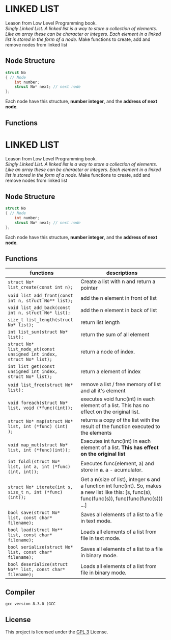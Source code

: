 # LINKED LIST
Leason from Low Level Programming book.<br>
_Singly Linked List. A linked list is a way to store a collection of elements. Like an array these can be character or integers. Each element in a linked list is stored in the form of a node._
Make functions to create, add and remove nodes from linked list

## Node Structure
```C
struct No 
{ // Node
    int number;
    struct No* next; // next node
};
```
Each node have this structure, __number integer__, and the __address of next node__.
## Functions
# LINKED LIST
Leason from Low Level Programming book.<br>
_Singly Linked List. A linked list is a way to store a collection of elements. Like an array these can be character or integers. Each element in a linked list is stored in the form of a node._
Make functions to create, add and remove nodes from linked list

## Node Structure
```C
struct No 
{ // Node
    int number;
    struct No* next; // next node
};
```
Each node have this structure, __number integer__, and the __address of next node__.
## Functions

| functions                                                           | descriptions                                                                                                                                                  |
|---------------------------------------------------------------------|---------------------------------------------------------------------------------------------------------------------------------------------------------------|
|` struct No* list_create(const int n);  `                              | Create a list with n and return a pointer                                                                                                                     |
| `void list_add_front(const int n, struct No** list); `                | add the n element in front of list                                                                                                                            |
| `void list_add_back(const int n, struct No* list);`                   | add the n element in back of list                                                                                                                             |
| `size_t list_length(struct No* list);`                                | return list length                                                                                                                                            |
| `int list_sum(struct No* list);`                                      | return the sum of all element                                                                                                                                 |
| `struct No* list_node_at(const unsigned int index, struct No* list);` | return a node of index.                                                                                                                                       |
| `int list_get(const unsigned int index, struct No* list);`            |  return a element of index                                                                                                                                    |
| `void list_free(struct No* list);`                                    | remove a list / free memory of list and all it's element                                                                                                      |
| `void foreach(struct No* list, void (*func)(int)); `                  | executes void func(int) in each element of a list. This has no effect on the original list.                                                                   |
| `struct No* map(struct No* list, int (*func) (int) );  `              |  returns a copy of the list with the result of the function executed to the elements                                                                          |
| `void map_mut(struct No* list, int (*func)(int)); `                   | Executes int func(int) in each element of a list. **This has effect on the original list**                                                                    |
| `int foldl(struct No* list, int a, int (*func)(int, int));`           |  Executes func(element, a) and store in **a**. a - acumulator.                                                                                                |
| `struct No* iterate(int s, size_t n, int (*func) (int));  `           | Get a **n**(size of list), integer **s** and a function int func(int). So, makes a new list like this:   [s, func(s), func(func(s)), func(func(func(s))) ...] |
| `bool save(struct No* list, const char* filename); `                  | Saves all elements of a list to a file in text mode.                                                                                                          |
| `bool load(struct No** list, const char* filename);`                  | Loads all elements of a list from file in text mode.                                                                                                          |
| `bool serialize(struct No* list, const char* filename); `             | Saves all elements of a list to a file in binary mode.                                                                                                        |
| `bool deserialize(struct No** list, const char* filename);`           | Loads all elements of a list from file in binary mode.                                                                                                        |

## Compiler
    gcc version 8.3.0 (GCC
## License
 This project is licensed under the [GPL 3](https://choosealicense.com/licenses/agpl-3.0/) License.
